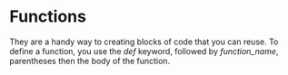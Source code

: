 # Functions

They are a handy way to creating blocks of code that you can reuse.
To define a function, you use the *def* keyword, followed by *function_name*, parentheses then the body of the function.

